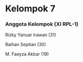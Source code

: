 <h1>Kelompok 7</h1>
<h3>Anggota Kelompok (XI RPL-1)</h3>
<p>Rizky Yanuar Irawan (31)</p>
<p>Raihan Septian (30)</p>
<p>M. Faeyza Akbar (19)</p>

